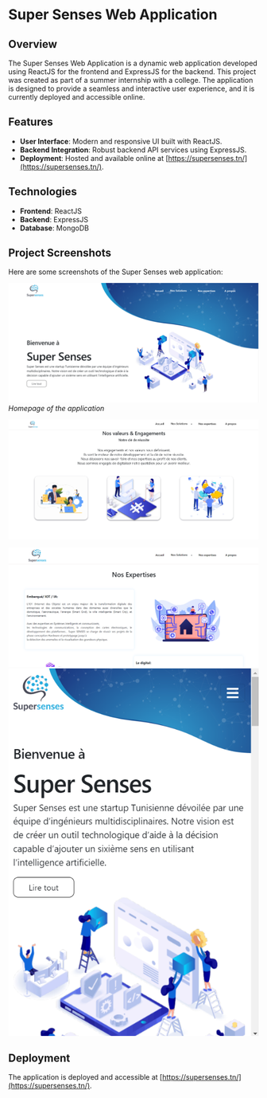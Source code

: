 # Super Senses Web Application

## Overview

The Super Senses Web Application is a dynamic web application developed using ReactJS for the frontend and ExpressJS for the backend. This project was created as part of a summer internship with a college. The application is designed to provide a seamless and interactive user experience, and it is currently deployed and accessible online.

## Features

- **User Interface**: Modern and responsive UI built with ReactJS.
- **Backend Integration**: Robust backend API services using ExpressJS.
- **Deployment**: Hosted and available online at [https://supersenses.tn/](https://supersenses.tn/).

## Technologies

- **Frontend**: ReactJS
- **Backend**: ExpressJS
- **Database**: MongoDB



## Project Screenshots

Here are some screenshots of the Super Senses web application:

![Homepage](assets/Home_interface.png)
*Homepage of the application*

![Home](assets/Home_2.png)


![Interface](assets/Nos_Expertise.png)
![Responsive](assets/responsive.png)



## Deployment

The application is deployed and accessible at [https://supersenses.tn/](https://supersenses.tn/).


